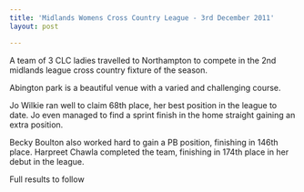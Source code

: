 ```yaml
---
title: 'Midlands Womens Cross Country League - 3rd December 2011'
layout: post

---
```


<p>A team of 3 CLC ladies travelled to Northampton to compete in the 2nd midlands league cross country fixture of the season. </p
  
Abington park is a beautiful venue with a varied and challenging course. 

Jo Wilkie ran well to claim 68th place, her best position in the league to date. Jo even managed to find a sprint finish in the home straight gaining an extra position.

Becky Boulton also worked hard to gain a PB position, finishing in 146th place. Harpreet Chawla completed the team, finishing in 174th place in her debut in the league.

Full results to follow
